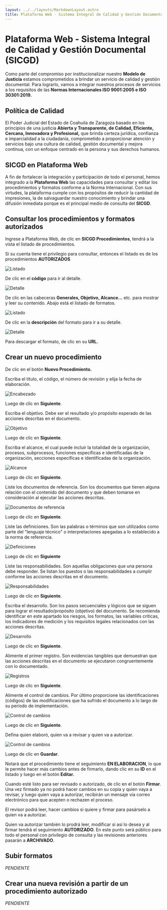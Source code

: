 ```yaml
---
layout: ../../layouts/MarkdownLayout.astro
title: Plataforma Web - Sistema Integral de Calidad y Gestión Documental
---
```


# Plataforma Web - Sistema Integral de Calidad y Gestión Documental (SICGD)

Como parte del compromiso por institucionalizar nuestro **Modelo de Justicia** estamos comprometidos a brindar un servicio de calidad y gestión documental. Para lograrlo, vamos a integrar nuestros procesos de servicios a los requisitos de las **Normas Internacionales ISO 9001:2005 e ISO 30301:2019.**

## Política de Calidad

El Poder Judicial del Estado de Coahuila de Zaragoza basado en los principios de una justicia **Abierta y Transparente, de Calidad, Eficiente, Cercana, Innovadora y Profesional,** que brinda certeza jurídica, confianza e imparcialidad a la ciudadanía, comprometido a proporcionar atención y servicios bajo una cultura de calidad, gestión documental y mejora contínua, con un enfoque centrado en la persona y sus derechos humanos.

## SICGD en Plataforma Web

A fin de fortalecer la integración y participación de todo el personal, hemos integrado a la **Plataforma Web** las capacidades para consultar y editar los procedimientos y formatos conforme a la Norma Internacional. Con sus virtudes, la plataforma cumple con los propósitos de reducir la cantidad de impresiones, la de salvaguardar nuestro conocimiento y brindar una difusión inmediata porque es el principal medio de consulta del **SICGD**.

## Consultar los procedimientos y formatos autorizados

Ingrese a Plataforma Web, de clic en **SICGD Procedimientos**, tendrá a la vista el listado de procedimientos.

Si su cuenta tiene el privilegio para consultar, entonces el listado es de los procedimientos **AUTORIZADOS**

![Listado](../../assets/img/plataforma_web/sicgd/01-listado-procedimientos-autorizados.png)

De clic en el **código** para ir al detalle.

![Detalle](../../assets/img/plataforma_web/sicgd/02-detalle-procedimiento.png)

De clic en las cabeceras **Generales, Objetivo, Alcance...** etc. para mostrar y leer su contenido. Abajo está el listado de formatos.

![Listado](../../assets/img/plataforma_web/sicgd/03-listado-formatos.png)

De clic en la **descripción** del formato para ir a su detalle.

![Detalle](../../assets/img/plataforma_web/sicgd/04-detalle-formato.png)

Para descargar el formato, de clic en su **URL.**

## Crear un nuevo procedimiento

De clic en el botón **Nuevo Procedimiento.**

Escriba el título, el código, el número de revisión y elija la fecha de elaboración.

![Encabezado](../../assets/img/plataforma_web/sicgd/11-nuevo-procedimiento-encabezado.png)

Luego de clic en **Siguiente**.

Escriba el objetivo. Debe ser el resultado y/o propósito esperado de las acciones descritas en el documento.

![Objetivo](../../assets/img/plataforma_web/sicgd/12-nuevo-procedimiento-objetivo.png)

Luego de clic en **Siguiente**.

Escriba el alcance, el cual puede incluir la totalidad de la organización, procesos, subprocesos, funciones específicas e identificadas de la organización, secciones específicas e identificadas de la organización.

![Alcance](../../assets/img/plataforma_web/sicgd/13-nuevo-procedimiento-alcance.png)

Luego de clic en **Siguiente**.

Liste los documentos de referencia. Son los documentos que tienen alguna relación con el contenido del documento y que deben tomarse en consideración al ejecutar las acciones descritas.

![Documentos de referencia](../../assets/img/plataforma_web/sicgd/14-nuevo-procedimiento-documentos-de-referencia.png)

Luego de clic en **Siguiente**.

Liste las definiciones. Son las palabras o términos que son utilizados como parte del "lenguaje técnico" o interpretaciones apegadas a lo establecido a la norma de referencia.

![Definiciones](../../assets/img/plataforma_web/sicgd/15-nuevo-procedimiento-definiciones.png)

Luego de clic en **Siguiente**

Liste las responsabilidades. Son aquellas obligaciones que una persona debe responder. Se listan los puestos o las responsabilidades a cumplir conforme las acciones descritas en el documento.

![Responsabilidades](../../assets/img/plataforma_web/sicgd/16-nuevo-procedimiento-responsabilidades.png)

Luego de clic en **Siguiente**.

Escriba el desarrollo. Son los pasos secuenciales y lógicos que se siguen para lograr el resultado/propósito (objetivo) del documento. Se recomienda identificar en este apartado los riesgos, los formatos, las variables críticas, los indicadores de medición y los requisitos legales relacionados con las acciones descritas.

![Desarrollo](../../assets/img/plataforma_web/sicgd/17-nuevo-procedimiento-desarrollo.png)

Luego de clic en **Siguiente**.

Alimente el primer registro. Son evidencias tangibles que demuestran que las acciones descritas en el documento se ejecutaron congruentemente con lo documentado.

![Registros](../../assets/img/plataforma_web/sicgd/18-nuevo-procedimiento-registros.png)

Luego de clic en **Siguiente**.

Alimente el control de cambios. Por último proporcione las identificaciones (códigos) de las modificaciones que ha sufrido el documento a lo largo de su período de implementación.

![Control de cambios](../../assets/img/plataforma_web/sicgd/19-nuevo-procedimiento-control-de-cambios.png)

Luego de clic en **Siguiente**.

Defina quien elaboró, quien va a revisar y quien va a autorizar.

![Control de cambios](../../assets/img/plataforma_web/sicgd/19-nuevo-procedimiento-control-de-cambios.png)

Luego de clic en **Guardar**.

Notará que el procedimiento tiene el seguimiento **EN ELABORACION**, lo que le permite hacer más cambios antes de firmarlo, dando clic en su **ID** en el listado y luego en el botón **Editar.**

Cuando esté listo para ser revisado o autorizado, de clic en el botón **Firmar**. Una vez firmado ya no podrá hacer cambios en su copia y quien vaya a revisar, y luego quien vaya a autorizar, recibirán un mensaje vía correo electrónico para que acepten o rechazen el proceso.

El revisor podrá leer, hacer cambios si quiere y firmar para pasárselo a quien va a autorizar.

Quien va autorizar también lo prodrá leer, modificar si así lo desea y al firmar tendrá el seguimiento **AUTORIZADO**. En este punto será público para todo el personal con privilegio de consulta y las revisiones anteriores pasarán a **ARCHIVADO**.

## Subir formatos

_PENDIENTE_

## Crear una nueva revisión a partir de un procedimiento autorizado

_PENDIENTE_
